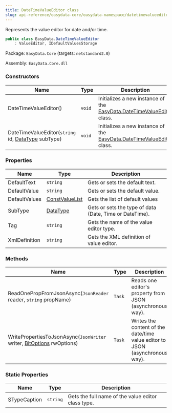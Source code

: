 ```yaml
---
title: DateTimeValueEditor class
slug: api-reference/easydata-core/easydata-namespace/datetimevalueeditor-class
---
```

Represents the value editor for date and/or time.
```csharp
public class EasyData.DateTimeValueEditor
    : ValueEditor, IDefaultValuesStorage

```
Package: `EasyData.Core` (targets: `netstandard2.0`)

Assembly: `EasyData.Core.dll`

### Constructors

| Name | Type | Description | 
| --- | --- | --- | 
| DateTimeValueEditor() | `void` | Initializes a new instance of the [EasyData.DateTimeValueEditor](api-reference/easydata-core/easydata-namespace/datetimevalueeditor-class) class. | 
| DateTimeValueEditor(`string` id, [DataType](api-reference/easydata-core/easydata-namespace/datatype-enum) subType) | `void` | Initializes a new instance of the [EasyData.DateTimeValueEditor](api-reference/easydata-core/easydata-namespace/datetimevalueeditor-class) class. | 


### Properties

| Name | Type | Description | 
| --- | --- | --- | 
| DefaultText | `string` | Gets or sets the default text. | 
| DefaultValue | `string` | Gets or sets the default value. | 
| DefaultValues | [ConstValueList](api-reference/easydata-core/easydata-namespace/constvaluelist-class) | Gets the list of default values | 
| SubType | [DataType](api-reference/easydata-core/easydata-namespace/datatype-enum) | Gets or sets the type of data (Date, Time or DateTime). | 
| Tag | `string` | Gets the name of the value editor type. | 
| XmlDefinition | `string` | Gets the XML definition of value editor. | 


### Methods

| Name | Type | Description | 
| --- | --- | --- | 
| ReadOnePropFromJsonAsync(`JsonReader` reader, `string` propName) | `Task` | Reads one editor's property from JSON (asynchronous way). | 
| WritePropertiesToJsonAsync(`JsonWriter` writer, [BitOptions](api-reference/easydata-core/easydata-namespace/bitoptions-class) rwOptions) | `Task` | Writes the content of the date/time value editor to JSON (asynchronous way). | 


### Static Properties

| Name | Type | Description | 
| --- | --- | --- | 
| STypeCaption | `string` | Gets the full name of the value editor class type. |